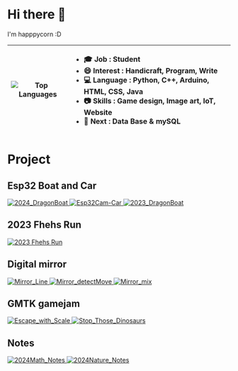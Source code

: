 # Hi there 👋

I'm happpycorn :D

| <img src="https://github-readme-stats.vercel.app/api/top-langs/?username=happpycorn&theme=vue-dark&layout=compact&hide=jupyter%20notebook" alt="Top Languages"> | <ul align="left"><li>🎓 <b>Job</b> : Student</li><li>😄 <b>Interest</b> : Handicraft, Program, Write</li>  <li>💻 <b>Language</b> : Python, C++, Arduino, HTML, CSS, Java</li><li>📷 <b>Skills</b> : Game design, Image art, IoT, Website</li><li>📆 <b>Next</b> : Data Base & mySQL</li> </ul> |
| --- | --- |

# Project

## Esp32 Boat and Car

<a href="https://github.com/happpycorn/2024_DragonBoat">
  <img src="https://github-readme-stats.vercel.app/api/pin/?username=happpycorn&repo=2024_DragonBoat&theme=onedark&title_color=fff&icon_color=f9f9f9&text_color=9f9f9f&bg_color=151515" alt="2024_DragonBoat">
</a>
<a href="https://github.com/happpycorn/Esp32Cam-Car">
  <img src="https://github-readme-stats.vercel.app/api/pin/?username=happpycorn&repo=Esp32Cam-Car&theme=onedark&title_color=fff&icon_color=f9f9f9&text_color=9f9f9f&bg_color=151515" alt="Esp32Cam-Car">
</a>
<a href="https://github.com/happpycorn/2023_DragonBoat">
  <img src="https://github-readme-stats.vercel.app/api/pin/?username=happpycorn&repo=2023_DragonBoat&theme=onedark&title_color=fff&icon_color=f9f9f9&text_color=9f9f9f&bg_color=151515" alt="2023_DragonBoat">
</a>

## 2023 Fhehs Run

<a href="https://github.com/happpycorn/2023-fhehs-run">
  <img src="https://github-readme-stats.vercel.app/api/pin/?username=happpycorn&repo=2023-fhehs-run&theme=onedark&title_color=fff&icon_color=f9f9f9&text_color=9f9f9f&bg_color=151515" alt="2023 Fhehs Run">
</a>

## Digital mirror

<a href="https://github.com/happpycorn/Mirror_Line">
  <img src="https://github-readme-stats.vercel.app/api/pin/?username=happpycorn&repo=Mirror_Line&theme=onedark&title_color=fff&icon_color=f9f9f9&text_color=9f9f9f&bg_color=151515" alt="Mirror_Line">
</a>
<a href="https://github.com/happpycorn/Mirror_detectMove">
  <img src="https://github-readme-stats.vercel.app/api/pin/?username=happpycorn&repo=Mirror_detectMove&theme=onedark&title_color=fff&icon_color=f9f9f9&text_color=9f9f9f&bg_color=151515" alt="Mirror_detectMove">
</a>
<a href="https://github.com/happpycorn/Mirror_mix">
  <img src="https://github-readme-stats.vercel.app/api/pin/?username=happpycorn&repo=Mirror_mix&theme=onedark&title_color=fff&icon_color=f9f9f9&text_color=9f9f9f&bg_color=151515" alt="Mirror_mix">
</a>

## GMTK gamejam

<a href="https://github.com/happpycorn/Escape_with_Scale">
  <img src="https://github-readme-stats.vercel.app/api/pin/?username=happpycorn&repo=Escape_with_Scale&theme=onedark&title_color=fff&icon_color=f9f9f9&text_color=9f9f9f&bg_color=151515" alt="Escape_with_Scale">
</a>
<a href="https://github.com/happpycorn/Stop_Those_Dinosaurs">
  <img src="https://github-readme-stats.vercel.app/api/pin/?username=happpycorn&repo=Stop_Those_Dinosaurs&theme=onedark&title_color=fff&icon_color=f9f9f9&text_color=9f9f9f&bg_color=151515" alt="Stop_Those_Dinosaurs">
</a>

## Notes

<a href="https://github.com/happpycorn/2024Math_Notes">
  <img src="https://github-readme-stats.vercel.app/api/pin/?username=happpycorn&repo=2024Math_Notes&theme=onedark&title_color=fff&icon_color=f9f9f9&text_color=9f9f9f&bg_color=151515" alt="2024Math_Notes">
</a>
<a href="https://github.com/happpycorn/2024Nature_Notes">
  <img src="https://github-readme-stats.vercel.app/api/pin/?username=happpycorn&repo=2024Nature_Notes&theme=onedark&title_color=fff&icon_color=f9f9f9&text_color=9f9f9f&bg_color=151515" alt="2024Nature_Notes">
</a>

